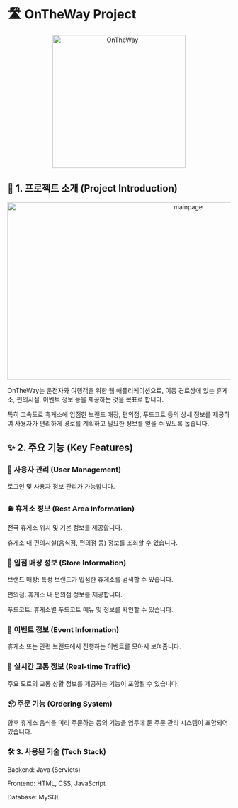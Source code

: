 # 🛣️ OnTheWay Project
<div align="center">
  <img src="https://github.com/user-attachments/assets/a757b238-57b5-4fbd-bd31-ae7a85b11194" alt="OnTheWay" width="300" height="300">
</div>

## 📝 1. 프로젝트 소개 (Project Introduction)

<div align="center">
  <img src="https://github.com/user-attachments/assets/e8ea8ea9-4bf1-4cfc-9c50-223b44ac5b21" alt="mainpage" width="800" height="400">
</div>


OnTheWay는 운전자와 여행객을 위한 웹 애플리케이션으로, 이동 경로상에 있는 휴게소, 편의시설, 이벤트 정보 등을 제공하는 것을 목표로 합니다.

특히 고속도로 휴게소에 입점한 브랜드 매장, 편의점, 푸드코트 등의 상세 정보를 제공하여 사용자가 편리하게 경로를 계획하고 필요한 정보를 얻을 수 있도록 돕습니다.

## ✨ 2. 주요 기능 (Key Features)

### 👤 사용자 관리 (User Management)

로그인 및 사용자 정보 관리가 가능합니다.


### ⛽ 휴게소 정보 (Rest Area Information)

전국 휴게소 위치 및 기본 정보를 제공합니다.

휴게소 내 편의시설(음식점, 편의점 등) 정보를 조회할 수 있습니다.


### 🏪 입점 매장 정보 (Store Information)

브랜드 매장: 특정 브랜드가 입점한 휴게소를 검색할 수 있습니다.

편의점: 휴게소 내 편의점 정보를 제공합니다.

푸드코트: 휴게소별 푸드코트 메뉴 및 정보를 확인할 수 있습니다.


### 🎉 이벤트 정보 (Event Information)

휴게소 또는 관련 브랜드에서 진행하는 이벤트를 모아서 보여줍니다.


### 🚗 실시간 교통 정보 (Real-time Traffic)

주요 도로의 교통 상황 정보를 제공하는 기능이 포함될 수 있습니다.


### 📦 주문 기능 (Ordering System)

향후 휴게소 음식을 미리 주문하는 등의 기능을 염두에 둔 주문 관리 시스템이 포함되어 있습니다.


### 🛠️ 3. 사용된 기술 (Tech Stack)

Backend: Java (Servlets)

Frontend: HTML, CSS, JavaScript

Database: MySQL
